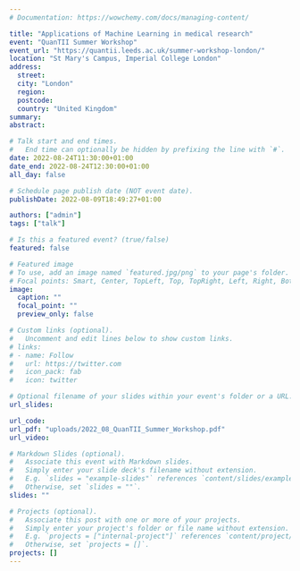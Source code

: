 ```yaml
---
# Documentation: https://wowchemy.com/docs/managing-content/

title: "Applications of Machine Learning in medical research"
event: "QuanTII Summer Workshop"
event_url: "https://quantii.leeds.ac.uk/summer-workshop-london/"
location: "St Mary's Campus, Imperial College London"
address:
  street: 
  city: "London"
  region:
  postcode:
  country: "United Kingdom"
summary:
abstract:

# Talk start and end times.
#   End time can optionally be hidden by prefixing the line with `#`.
date: 2022-08-24T11:30:00+01:00
date_end: 2022-08-24T12:30:00+01:00
all_day: false

# Schedule page publish date (NOT event date).
publishDate: 2022-08-09T18:49:27+01:00

authors: ["admin"]
tags: ["talk"]

# Is this a featured event? (true/false)
featured: false

# Featured image
# To use, add an image named `featured.jpg/png` to your page's folder. 
# Focal points: Smart, Center, TopLeft, Top, TopRight, Left, Right, BottomLeft, Bottom, BottomRight.
image:
  caption: ""
  focal_point: ""
  preview_only: false

# Custom links (optional).
#   Uncomment and edit lines below to show custom links.
# links:
# - name: Follow
#   url: https://twitter.com
#   icon_pack: fab
#   icon: twitter

# Optional filename of your slides within your event's folder or a URL.
url_slides:

url_code:
url_pdf: "uploads/2022_08_QuanTII_Summer_Workshop.pdf"
url_video:

# Markdown Slides (optional).
#   Associate this event with Markdown slides.
#   Simply enter your slide deck's filename without extension.
#   E.g. `slides = "example-slides"` references `content/slides/example-slides.md`.
#   Otherwise, set `slides = ""`.
slides: ""

# Projects (optional).
#   Associate this post with one or more of your projects.
#   Simply enter your project's folder or file name without extension.
#   E.g. `projects = ["internal-project"]` references `content/project/deep-learning/index.md`.
#   Otherwise, set `projects = []`.
projects: []
---
```

